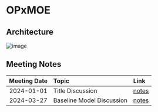 # OPxMOE

## Architecture

![image](https://github.com/user-attachments/assets/51d46ad4-5f4e-48f4-bad0-74e263edab75)

## Meeting Notes

| **Meeting Date** | **Topic** | **Link** |
| :------------: | :---------------- | :---- |
| 2024-01-01   | Title Discussion | [notes](https://excalidraw.com/#json=KkLgW5wlt0_KDBYqfLteB,iOzo_x7HcifBaCr8iQQEjw) |
| 2024-03-27   | Baseline Model Discussion  | [notes](https://excalidraw.com/#json=wp5Bz3f6OXMAcrKgCUMAR,I9gJH8BsO5512060TJC5cA) |
